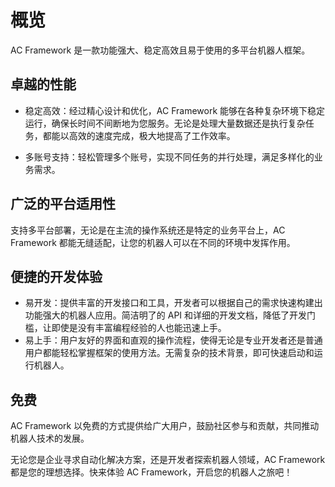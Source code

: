 # 概览

AC Framework 是一款功能强大、稳定高效且易于使用的多平台机器人框架。

## 卓越的性能

- 稳定高效：经过精心设计和优化，AC Framework 能够在各种复杂环境下稳定运行，确保长时间不间断地为您服务。无论是处理大量数据还是执行复杂任务，都能以高效的速度完成，极大地提高了工作效率。

- 多账号支持：轻松管理多个账号，实现不同任务的并行处理，满足多样化的业务需求。

## 广泛的平台适用性

支持多平台部署，无论是在主流的操作系统还是特定的业务平台上，AC Framework 都能无缝适配，让您的机器人可以在不同的环境中发挥作用。

## 便捷的开发体验

- 易开发：提供丰富的开发接口和工具，开发者可以根据自己的需求快速构建出功能强大的机器人应用。简洁明了的 API 和详细的开发文档，降低了开发门槛，让即使是没有丰富编程经验的人也能迅速上手。
- 易上手：用户友好的界面和直观的操作流程，使得无论是专业开发者还是普通用户都能轻松掌握框架的使用方法。无需复杂的技术背景，即可快速启动和运行机器人。

## 免费

AC Framework 以免费的方式提供给广大用户，鼓励社区参与和贡献，共同推动机器人技术的发展。

无论您是企业寻求自动化解决方案，还是开发者探索机器人领域，AC Framework 都是您的理想选择。快来体验 AC Framework，开启您的机器人之旅吧！